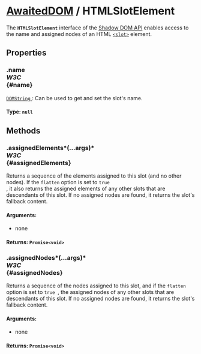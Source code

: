 # [AwaitedDOM](/docs/basic-interfaces/awaited-dom) <span>/</span> HTMLSlotElement

<div class='overview'>The <strong><code>HTMLSlotElement</code></strong> interface of the <a href="/en-US/docs/Web/Web_Components/Shadow_DOM">Shadow DOM API</a> enables access to the name and assigned nodes of an HTML <a href="/en-US/docs/Web/HTML/Element/slot" title="The HTML <slot> element—part of the Web Components technology suite—is a placeholder inside a web component that you can fill with your own markup, which lets you create separate DOM trees and present them together."><code>&lt;slot&gt;</code></a> element.</div>

## Properties

### .name <div class="specs"><i>W3C</i></div> {#name}

<a href="/en-US/docs/Web/API/DOMString" title="DOMString is a UTF-16 String. As JavaScript already uses such strings, DOMString is mapped directly to a String."><code>DOMString</code>
</a>: Can be used to get and set the slot's name.

#### **Type**: `null`

## Methods

### .assignedElements*(...args)* <div class="specs"><i>W3C</i></div> {#assignedElements}

Returns a sequence of the elements assigned to this slot (and no other nodes). If the <code>flatten</code> option is set to <code>true
</code>, it also returns the assigned elements of any other slots that are descendants of this slot. If no assigned nodes are found, it returns the slot's fallback content.

#### **Arguments**:


 - none

#### **Returns**: `Promise<void>`

### .assignedNodes*(...args)* <div class="specs"><i>W3C</i></div> {#assignedNodes}

Returns a sequence of the nodes assigned to this slot, and if the <code>flatten</code> option is set to <code>true
</code>, the assigned nodes of any other slots that are descendants of this slot. If no assigned nodes are found, it returns the slot's fallback content.

#### **Arguments**:


 - none

#### **Returns**: `Promise<void>`
